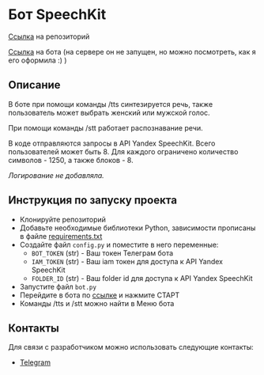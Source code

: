 # Бот SpeechKit

[Ссылка](https://github.com/alinkalina/speechkit-bot/tree/stt) на репозиторий

[Ссылка](https://t.me/alulamalula_speechkit_bot) на бота (на сервере он не запущен, но можно посмотреть, как я его оформила :) )


## Описание

В боте при помощи команды /tts синтезируется речь, также пользователь может выбрать женский или мужской голос.

При помощи команды /stt работает распознавание речи.

В коде отправляются запросы в API Yandex SpeechKit. Всего пользователей может быть 8. Для каждого ограничено количество символов - 1250, а также блоков - 8.

*Логирование не добавляла.*


## Инструкция по запуску проекта
- Клонируйте репозиторий
- Добавьте необходимые библиотеки Python, зависимости прописаны в файле [requirements.txt](https://github.com/alinkalina/speechkit-bot/blob/stt/requirements.txt)
- Создайте файл `config.py` и поместите в него переменные:
  - `BOT_TOKEN` (str) - Ваш токен Телеграм бота
  - `IAM_TOKEN` (str) - Ваш iam токен для доступа к API Yandex SpeechKit
  - `FOLDER_ID` (str) - Ваш folder id для доступа к API Yandex SpeechKit
- Запустите файл `bot.py`
- Перейдите в бота по [ссылке](https://t.me/alulamalula_speechkit_bot) и нажмите СТАРТ
- Команды /tts и /stt можно найти в Меню бота


## Контакты
Для связи с разработчиком можно использовать следующие контакты:

- [Telegram](https://t.me/alulamalula)
